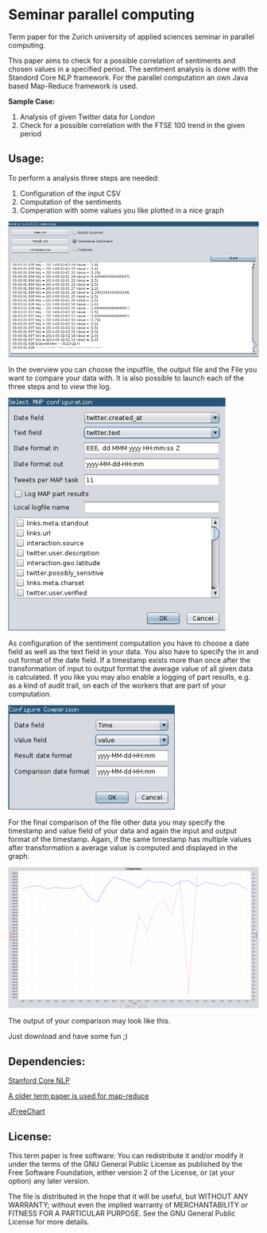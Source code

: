 Seminar parallel computing
==========================

Term paper for the Zurich university of applied sciences seminar in parallel computing.

This paper aims to check for a possible correlation of sentiments and chosen values in a specified period.
The sentiment analysis is done with the Standord Core NLP framework.
For the parallel computation an own Java based Map-Reduce framework is used.

**Sample Case:**

1. Analysis of given Twitter data for London
2. Check for a possible correlation with the FTSE 100 trend in the given period

Usage:
-------------
To perform a analysis three steps are needed: 

1. Configuration of the input CSV
2. Computation of the sentiments
3. Comperation with some values you like plotted in a nice graph

![alt text](https://raw.githubusercontent.com/mxmo0rhuhn/seminar_parallel_computing/master/pictures/Overview.png "The application overview")

In the overview you can choose the inputfile, the output file and the File you want to compare your data with. 
It is also possible to launch each of the three steps and to view the log.

![alt text](https://raw.githubusercontent.com/mxmo0rhuhn/seminar_parallel_computing/master/pictures/MAP_config.png "MAP step configuration ")

As configuration of the sentiment computation you have to choose a date field as well as the text field in your data. You also have to specify the in and out format of the date field. 
If a timestamp exists more than once after the transformation of input to output format the average value of all given data is calculated.
If you like you may also enable a logging of part results, e.g. as a kind of audit trail, on each of the workers that are part of your computation.

![alt text](https://raw.githubusercontent.com/mxmo0rhuhn/seminar_parallel_computing/master/pictures/Comparison_config.png "Comparison configuration ")

For the final comparison of the file other data you may specify the timestamp and value field of your data and again the input and output format of the timestamp. 
Again, if the same timestamp has multiple values after transformation a average value is computed and displayed in the graph.

![alt text](https://raw.githubusercontent.com/mxmo0rhuhn/seminar_parallel_computing/master/pictures/Sample.png "Sample output")

The output of your comparison may look like this.

Just download and have some fun ;)


Dependencies:
-------------

[Stanford Core NLP](https://github.com/stanfordnlp/CoreNLP)

[A older term paper is used for map-reduce](https://github.com/mxmo0rhuhn/map-reduce)

[JFreeChart](https://github.com/jfree/jfreechart-fse)

License:
-------------

This term paper is free software: You can redistribute it and/or modify it under the terms of the GNU General Public License as published by the Free Software Foundation, either version 2 of the License, or (at your option) any later version.

The file is distributed in the hope that it will be useful, but WITHOUT ANY WARRANTY; without even the implied warranty of MERCHANTABILITY or FITNESS FOR A PARTICULAR PURPOSE. See the GNU General Public License for more details.
